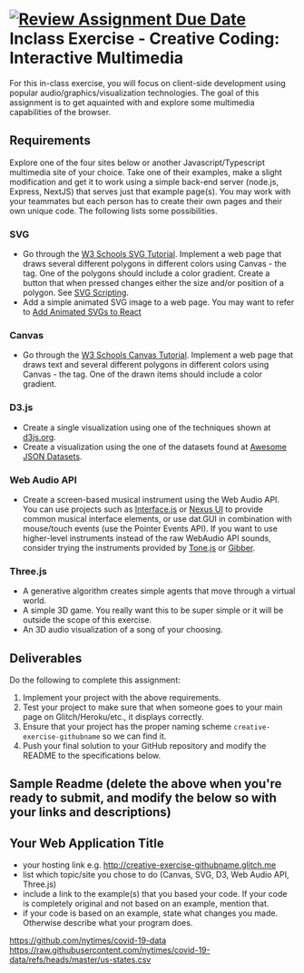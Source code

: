 [![Review Assignment Due Date](https://classroom.github.com/assets/deadline-readme-button-22041afd0340ce965d47ae6ef1cefeee28c7c493a6346c4f15d667ab976d596c.svg)](https://classroom.github.com/a/ZZgHMM23)
Inclass Exercise - Creative Coding: Interactive Multimedia
===
For this in-class exercise, you will focus on client-side development using popular audio/graphics/visualization technologies. The goal of this assignment is to get aquainted with and explore some multimedia capabilities of the browser.

Requirements
---
Explore one of the four sites below or another Javascript/Typescript multimedia site of your choice. Take one of their examples, make a slight modification and get it to work using a simple back-end server (node.js, Express, NextJS) that serves just that example page(s). You may work with your teammates but each person has to create their own pages and their own unique code. The following lists some possibilities.

### SVG
 - Go through the [W3 Schools SVG Tutorial](https://www.w3schools.com/graphics/svg_intro.asp). Implement a web page that draws several different polygons in different colors using Canvas - the <canvas> tag. One of the polygons should include a color gradient. Create a button that when pressed changes either the size and/or position of a polygon. See [SVG Scripting](https://www.w3schools.com/graphics/svg_scripting.asp).
 - Add a simple animated SVG image to a web page. You may want to refer to [Add Animated SVGs to React](https://www.svgator.com/help/getting-started/add-animated-svgs-to-react-website)
### Canvas
- Go through the [W3 Schools Canvas Tutorial](https://www.w3schools.com/graphics/canvas_intro.asp). Implement a web page that draws text and several different polygons in different colors using Canvas - the <canvas> tag. One of the drawn items should include a color gradient.
### D3.js
- Create a single visualization using one of the techniques shown at [d3js.org](d3js.org). 
- Create a visualization using the one of the datasets found at [Awesome JSON Datasets](https://github.com/jdorfman/Awesome-JSON-Datasets).
### Web Audio API
- Create a screen-based musical instrument using the Web Audio API. You can use projects such as [Interface.js](http://charlie-roberts.com/interface/) or [Nexus UI](https://nexus-js.github.io/ui/api/#Piano) to provide common musical interface elements, or use dat.GUI in combination with mouse/touch events (use the Pointer Events API). If you want to use higher-level instruments instead of the raw WebAudio API sounds, consider trying the instruments provided by [Tone.js]() or [Gibber](https://github.com/charlieroberts/gibber.audio.lib).
### Three.js
- A generative algorithm creates simple agents that move through a virtual world. 
- A simple 3D game. You really want this to be super simple or it will be outside the scope of this exercise.
- An 3D audio visualization of a song of your choosing.

Deliverables
---
Do the following to complete this assignment:

1. Implement your project with the above requirements.
2. Test your project to make sure that when someone goes to your main page on Glitch/Heroku/etc., it displays correctly.
3. Ensure that your project has the proper naming scheme `creative-exercise-githubname` so we can find it.
4. Push your final solution to your GitHub repository and modify the README to the specifications below. 

Sample Readme (delete the above when you're ready to submit, and modify the below so with your links and descriptions)
---

## Your Web Application Title
- your hosting link e.g. http://creative-exercise-githubname.glitch.me
- list which topic/site you chose to do (Canvas, SVG, D3, Web Audio API, Three.js)
- include a link to the example(s) that you based your code. If your code is completely original and not based on an example, mention that.
- if your code is based on an example, state what changes you made. Otherwise describe what your program does.

https://github.com/nytimes/covid-19-data
https://raw.githubusercontent.com/nytimes/covid-19-data/refs/heads/master/us-states.csv
